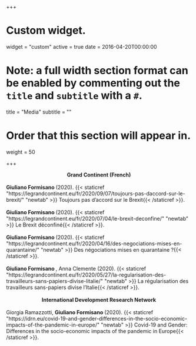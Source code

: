 
+++
# Custom widget.
widget = "custom"
active = true
date = 2016-04-20T00:00:00

# Note: a full width section format can be enabled by commenting out the `title` and `subtitle` with a `#`.
title = "Media"
subtitle = ""

# Order that this section will appear in.
weight = 50

+++

<center> <b> Grand Continent (French) </b> </center> 
<br>
<b> Giuliano Formisano </b> (2020). {{< staticref "https://legrandcontinent.eu/fr/2020/09/07/toujours-pas-daccord-sur-le-brexit/" "newtab" >}} Toujours pas d’accord sur le Brexit{{< /staticref >}}. 
<br>

<br>
<b> Giuliano Formisano </b> (2020). {{< staticref "https://legrandcontinent.eu/fr/2020/07/04/le-brexit-deconfine/" "newtab" >}} Le Brexit déconfiné{{< /staticref >}}. 
<br>

<br>
<b> Giuliano Formisano </b> (2020). {{< staticref "https://legrandcontinent.eu/fr/2020/04/16/des-negociations-mises-en-quarantaine/" "newtab" >}} Des négociations mises en quarantaine ?{{< /staticref >}}. 
<br>

<br>
<b> Giuliano Formisano </b>, Anna Clemente (2020). {{< staticref "https://legrandcontinent.eu/fr/2020/05/27/la-regularisation-des-travailleurs-sans-papiers-divise-litalie/" "newtab" >}} La régularisation des travailleurs sans-papiers divise l’Italie{{< /staticref >}}. 
<br>
<br>

<center> <b> International Development Research Network </b> </center> 

<br>
Giorgia Ramazzotti, <b> Giuliano Formisano </b> (2020). {{< staticref "https://idrn.eu/covid-19-and-gender-differences-in-the-socio-economic-impacts-of-the-pandemic-in-europe/" "newtab" >}} Covid-19 and Gender: Differences in the socio-economic impacts of the pandemic in Europe{{< /staticref >}}. 
<br>
